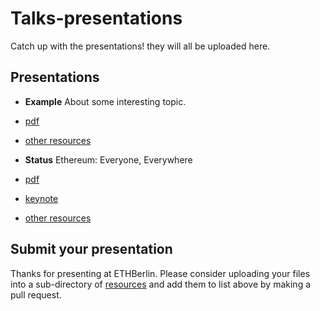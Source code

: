 # Talks-presentations
Catch up with the presentations! they will all be uploaded here.

## Presentations
- **Example** About some interesting topic.
 - [pdf]()
 - [other resources]()

- **Status** Ethereum: Everyone, Everywhere
 - [pdf](resources/Ethereum_Everyone_Everywhere.pdf)
 - [keynote](resources/Ethereum_Everyone_Everywhere.key)
 - [other resources](https://get.status.im)

## Submit your presentation
Thanks for presenting at ETHBerlin. Please consider uploading your files into a sub-directory of [resources](resources/) and add them to list above by making a pull request.